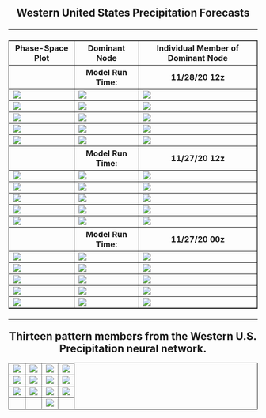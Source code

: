 <html>
  <head>
    <meta charset="utf-8">
    <meta name="viewport" content="width=device-width, initial-scale=1">
  </head>
  <body>
    <h2><center>Western United States Precipitation Forecasts
  <hr>
      


  <table border="1" cellpadding="1" cellspacing="1">
    <tr>
      <th>Phase-Space Plot</th>
      <th>Dominant Node</th>
      <th>Individual Member of Dominant Node</th>
    </tr>
    <tr>
      <th></th>
      <th>Model Run Time:</th>
      <th>11/28/20 12z</th>
    </tr>
    <tr>
      <td><img src="https://user-images.githubusercontent.com/75145898/100774071-eee94580-33be-11eb-8888-67abeff95d19.png"></td>
      <td><img src="https://user-images.githubusercontent.com/75145898/100774441-50111900-33bf-11eb-8dae-85a3fd10dd7d.png"></td>
      <td><img src="https://user-images.githubusercontent.com/75145898/100774254-1dffb700-33bf-11eb-91b5-9df6cde53ad4.png"></td>
    </tr>
    <tr>
      <td><img src="https://user-images.githubusercontent.com/75145898/100774074-ef81dc00-33be-11eb-838f-b302d4290c42.png"></td>
      <td><img src="https://user-images.githubusercontent.com/75145898/100774495-615a2580-33bf-11eb-8262-edc0e600d2c4.png"></td>
      <td><img src="https://user-images.githubusercontent.com/75145898/100774257-1dffb700-33bf-11eb-8c07-0ed036de8b64.png"></td>
    </tr>
    <tr>
      <td><img src="https://user-images.githubusercontent.com/75145898/100774076-ef81dc00-33be-11eb-88a3-214df66aa318.png"></td>
      <td><img src="https://user-images.githubusercontent.com/75145898/100774550-6dde7e00-33bf-11eb-94fe-a6c0b4998f5c.png"></td>
      <td><img src="https://user-images.githubusercontent.com/75145898/100774260-1e984d80-33bf-11eb-9c90-8f8522747fb8.png"></td>
    </tr>
    <tr>
      <td><img src="https://user-images.githubusercontent.com/75145898/100774077-ef81dc00-33be-11eb-9fa0-5b5a0d8f9ce3.png"></td>
      <td><img src="https://user-images.githubusercontent.com/75145898/100774611-7cc53080-33bf-11eb-8edf-253681e69ecf.png"></td>
      <td><img src="https://user-images.githubusercontent.com/75145898/100774261-1e984d80-33bf-11eb-9009-4338ede00c44.png"></td>
    </tr>
    <tr>
      <td><img src="https://user-images.githubusercontent.com/75145898/100774078-ef81dc00-33be-11eb-9bff-075ec0da5905.png"></td>
      <td><img src="https://user-images.githubusercontent.com/75145898/100774686-923a5a80-33bf-11eb-9cc6-6cb23b615d94.png"></td>
      <td><img src="https://user-images.githubusercontent.com/75145898/100774263-1e984d80-33bf-11eb-9923-e7fe5f664160.png"></td>
    </tr>
    <tr>
      <th></th>
      <th>Model Run Time:</th>
      <th>11/27/20 12z</th>
    </tr>
    <tr>
      <td><img src="https://user-images.githubusercontent.com/75145898/100667886-57c9b280-3318-11eb-9e51-466412b3d863.png"></td>
      <td><img src="https://user-images.githubusercontent.com/75145898/100669071-12a68000-331a-11eb-8bdb-fc9573699996.png"></td>
      <td><img src="https://user-images.githubusercontent.com/75145898/100667829-408ac500-3318-11eb-9a11-c44a49e9d671.png"></td>
    </tr>
    <tr>
      <td><img src="https://user-images.githubusercontent.com/75145898/100667889-57c9b280-3318-11eb-9707-498601472dae.png"></td>
      <td><img src="https://user-images.githubusercontent.com/75145898/100669112-22be5f80-331a-11eb-8279-874f6a58ff99.png"></td>
      <td><img src="https://user-images.githubusercontent.com/75145898/100667832-41235b80-3318-11eb-8aee-2e6f53e151e9.png"></td>
    </tr>
    <tr>
      <td><img src="https://user-images.githubusercontent.com/75145898/100667891-58624900-3318-11eb-8a55-6b5a5c89c778.png"></td>
      <td><img src="https://user-images.githubusercontent.com/75145898/100669128-2d78f480-331a-11eb-9d32-154b3d71a969.png"></td>
      <td><img src="https://user-images.githubusercontent.com/75145898/100667833-41235b80-3318-11eb-8f30-6841f3e83779.png"></td>
    </tr>
    <tr>
      <td><img src="https://user-images.githubusercontent.com/75145898/100667893-58624900-3318-11eb-8355-6f88ede13ce2.png"></td>
      <td><img src="https://user-images.githubusercontent.com/75145898/100669128-2d78f480-331a-11eb-9d32-154b3d71a969.png"></td>
      <td><img src="https://user-images.githubusercontent.com/75145898/100667834-41235b80-3318-11eb-94e7-85d1de99ba85.png"></td>
    </tr>
    <tr>
      <td><img src="https://user-images.githubusercontent.com/75145898/100667894-58624900-3318-11eb-930c-01f7f8ee2258.png"></td>
      <td><img src="https://user-images.githubusercontent.com/75145898/100669158-3964b680-331a-11eb-9201-8275bac17654.png"></td>
      <td><img src="https://user-images.githubusercontent.com/75145898/100667836-41235b80-3318-11eb-83bd-cb1fafdacf31.png"></td>
    </tr>
    <tr>
      <th></th>
      <th>Model Run Time:</th>
      <th>11/27/20 00z</th>
  </tr>
    <tr>
      <td><img src="https://user-images.githubusercontent.com/75145898/100639818-e6c3d400-32f2-11eb-8209-8fd323d93b70.png"></td>
      <td><img src="https://user-images.githubusercontent.com/75145898/100641999-6fdc0a80-32f5-11eb-84c1-b4be6c723ade.png"></td>
      <td><img src="https://user-images.githubusercontent.com/75145898/100641261-77e77a80-32f4-11eb-85f9-f4ae3c670269.png"></td>
    </tr>
    <tr>
      <td><img src="https://user-images.githubusercontent.com/75145898/100639845-ee837880-32f2-11eb-8d21-3db1fcb23ff4.png"></td>
      <td><img src="https://user-images.githubusercontent.com/75145898/100642033-7cf8f980-32f5-11eb-9b1c-4f68e04e3235.png"></td>
      <td><img src="https://user-images.githubusercontent.com/75145898/100641264-78801100-32f4-11eb-9745-dbc56c5b05e1.png"></td>
    </tr>
    <tr>
      <td><img src="https://user-images.githubusercontent.com/75145898/100639874-f511f000-32f2-11eb-9cae-7cc2e35dc32e.png"></td>
      <td><img src="https://user-images.githubusercontent.com/75145898/100642066-871af800-32f5-11eb-8147-b6b9e84b8121.png"></td>
      <td><img src="https://user-images.githubusercontent.com/75145898/100641265-78801100-32f4-11eb-9c0c-1bcb210912d9.png"></td>
    </tr>
    <tr>
      <td><img src="https://user-images.githubusercontent.com/75145898/100639891-fa6f3a80-32f2-11eb-8ffe-e4178cb7b5bf.png"></td>
      <td><img src="https://user-images.githubusercontent.com/75145898/100642094-913cf680-32f5-11eb-9126-aeb4b6d3d593.png"></td>
      <td><img src="https://user-images.githubusercontent.com/75145898/100641267-78801100-32f4-11eb-8299-75e4fc76b01b.png"></td>
    </tr>
    <tr>
      <td><img src="https://user-images.githubusercontent.com/75145898/100639905-ff33ee80-32f2-11eb-8333-811dcc8c3f0d.png"></td>
      <td><img src="https://user-images.githubusercontent.com/75145898/100642094-913cf680-32f5-11eb-9126-aeb4b6d3d593.png"></td>
      <td><img src="https://user-images.githubusercontent.com/75145898/100641268-7918a780-32f4-11eb-96f7-7e7ea0762765.png"></td>
    </tr>
  </table>
  <hr>


<table border="1" cellpadding="1" cellspacing="1">
  <tr>Thirteen pattern members from the Western U.S. Precipitation neural network.</tr>
  <tr>
    <td><img src="https://user-images.githubusercontent.com/75145898/100669200-484b6900-331a-11eb-917b-d590cdda6a59.png"></td>
    <td><img src="https://user-images.githubusercontent.com/75145898/100669239-57321b80-331a-11eb-9bb8-a92b4736b9b8.png"></td>
    <td><img src="https://user-images.githubusercontent.com/75145898/100669268-5f8a5680-331a-11eb-9f69-67432c02f637.png"></td>
    <td><img src="https://user-images.githubusercontent.com/75145898/100669293-67e29180-331a-11eb-9af2-441f1915e477.png"></td>
  </tr>
  <tr>
    <td><img src="https://user-images.githubusercontent.com/75145898/100669317-70d36300-331a-11eb-9282-23abb5982855.png"></td>
    <td><img src="https://user-images.githubusercontent.com/75145898/100669339-792b9e00-331a-11eb-99a2-f106e43d38dd.png"></td>
    <td><img src="https://user-images.githubusercontent.com/75145898/100669364-8052ac00-331a-11eb-8d76-4a405ac6a30d.png"></td>
    <td><img src="https://user-images.githubusercontent.com/75145898/100669391-8a74aa80-331a-11eb-91f3-5170c67ce2ee.png"></td>
  </tr>
  <tr>
    <td><img src="https://user-images.githubusercontent.com/75145898/100669415-96606c80-331a-11eb-9c52-df07b4ed1d7e.png"></td>
    <td><img src="https://user-images.githubusercontent.com/75145898/100669429-9e201100-331a-11eb-9fd1-43f9f5e76080.png"></td>
    <td><img src="https://user-images.githubusercontent.com/75145898/100669455-a6784c00-331a-11eb-91ae-9d39cb1e779b.png"></td>
    <td><img src="https://user-images.githubusercontent.com/75145898/100669474-ad9f5a00-331a-11eb-94de-7069debcf45c.png"></td>
  </tr>
  <tr>
    <td><img src=""></td>
    <td><img src=""></td>
    <td><img src="https://user-images.githubusercontent.com/75145898/100669499-b728c200-331a-11eb-984c-e47151187e84.png"></td>
    <td><img src=""></td>
  </tr>
</table>
    
